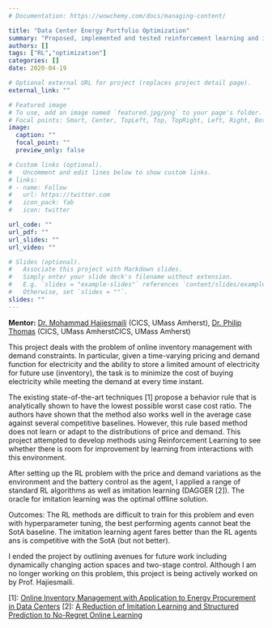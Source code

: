 ```yaml
---
# Documentation: https://wowchemy.com/docs/managing-content/

title: "Data Center Energy Portfolio Optimization"
summary: "Proposed, implemented and tested reinforcement learning and imitation learning based agents for data center battery controllers. Outlined future work directions."
authors: []
tags: ["RL","optimization"]
categories: []
date: 2020-04-19

# Optional external URL for project (replaces project detail page).
external_link: ""

# Featured image
# To use, add an image named `featured.jpg/png` to your page's folder.
# Focal points: Smart, Center, TopLeft, Top, TopRight, Left, Right, BottomLeft, Bottom, BottomRight.
image:
  caption: ""
  focal_point: ""
  preview_only: false

# Custom links (optional).
#   Uncomment and edit lines below to show custom links.
# links:
# - name: Follow
#   url: https://twitter.com
#   icon_pack: fab
#   icon: twitter

url_code: ""
url_pdf: ""
url_slides: ""
url_video: ""

# Slides (optional).
#   Associate this project with Markdown slides.
#   Simply enter your slide deck's filename without extension.
#   E.g. `slides = "example-slides"` references `content/slides/example-slides.md`.
#   Otherwise, set `slides = ""`.
slides: ""
---
```


**Mentor:** [Dr. Mohammad Hajiesmaili](https://groups.cs.umass.edu/hajiesmaili/) (CICS, UMass Amherst), [Dr. Philip Thomas](https://people.cs.umass.edu/~pthomas/) (CICS, UMass AmherstCICS, UMass Amherst)

This project deals with the problem of online inventory management with demand constraints. In particular, given a time-varying pricing and demand function for electricity and the ability to store a limited amount of electricity for future use (inventory), the task is to minimize the cost of buying electricity while meeting the demand at every time instant.

The existing state-of-the-art techniques [1] propose a behavior rule that is analytically shown to have the lowest possible worst case cost ratio. The authors have shown that the method also works well in the average case against several competitive baselines. However, this rule based method does not learn or adapt to the distributions of price and demand. This project attempted to develop methods using Reinforcement Learning to see whether there is room for improvement by learning from interactions with this environment.

After setting up the RL problem with the price and demand variations as the environment and the battery control as the agent, I applied a range of standard RL algorithms as well as imitation learning (DAGGER [2]). The oracle for imitation learning was the optimal offline solution.

Outcomes: The RL methods are difficult to train for this problem and even with hyperparameter tuning, the best performing agents cannot beat the SotA baseline. The imitation learning agent fares better than the RL agents ans is competitive with the SotA (but not better).

I ended the project by outlining avenues for future work including dynamically changing action spaces and two-stage control. Although I am no longer working on this problem, this project is being actively worked on by Prof. Hajiesmaili.

[1]: [Online Inventory Management with Application to Energy Procurement in Data Centers](https://arxiv.org/abs/1901.04372) 
[2]: [A Reduction of Imitation Learning and Structured Prediction to No-Regret Online Learning](https://arxiv.org/abs/1011.0686)
